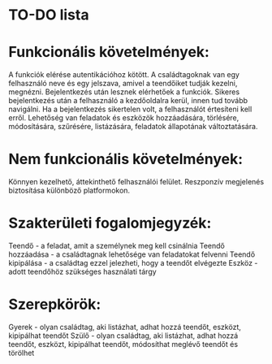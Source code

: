 # TO-DO lista

# Funkcionális követelmények:
A funkciók elérése autentikációhoz kötött. A családtagoknak van egy felhasználó neve és egy jelszava,
amivel a teendőiket tudják kezelni, megnézni. Bejelentkezés után lesznek elérhetőek a funkciók.
Sikeres bejelentkezés után a felhasználó a kezdőoldalra kerül, innen tud tovább navigálni.
Ha a bejelentkezés sikertelen volt, a felhasználót értesíteni kell erről.
Lehetőség van feladatok és eszközök hozzáadására, törlésére, módosítására, szűrésére, listázására, feladatok állapotának változtatására.

# Nem funkcionális követelmények:
Könnyen kezelhető, áttekinthető felhasználói felület.
Reszponzív megjelenés biztosítása különböző platformokon.

# Szakterületi fogalomjegyzék:
Teendő - a feladat, amit a személynek meg kell csinálnia
Teendő hozzáadása - a családtagnak lehetősége van feladatokat felvenni
Teendő kipipálása - a családtag ezzel jelezheti, hogy a teendőt elvégezte
Eszköz - adott teendőhöz szükséges használati tárgy

# Szerepkörök:
Gyerek - olyan családtag, aki listázhat, adhat hozzá teendőt, eszközt, kipipálhat teendőt
Szülő - olyan családtag, aki listázhat, adhat hozzá teendőt, eszközt, kipipálhat teendőt, módosíthat meglévő teendőt és törölhet
